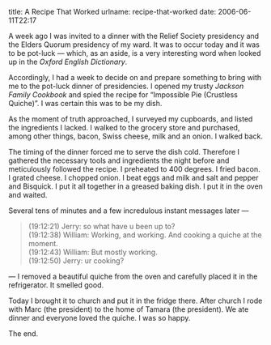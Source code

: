 title: A Recipe That Worked
urlname: recipe-that-worked
date: 2006-06-11T22:17

A week ago I was invited to a dinner with the Relief Society presidency and the Elders Quorum presidency of my ward. It was to occur today and it was to be pot-luck &mdash; which, as an aside, is a very interesting word when looked up in the _Oxford English Dictionary_.

Accordingly, I had a week to decide on and prepare something to bring with me to the pot-luck dinner of presidencies. I opened my trusty _Jackson Family Cookbook_ and spied the recipe for &ldquo;Impossible Pie (Crustless Quiche)&rdquo;. I was certain this was to be my dish.

As the moment of truth approached, I surveyed my cupboards, and listed the ingredients I lacked. I walked to the grocery store and purchased, among other things, bacon, Swiss cheese, milk and an onion. I walked back.

The timing of the dinner forced me to serve the dish cold. Therefore I gathered the necessary tools and ingredients the night before and meticulously followed the recipe. I preheated to 400 degrees. I fried bacon. I grated cheese. I chopped onion. I beat eggs and milk and salt and pepper and Bisquick. I put it all together in a greased baking dish. I put it in the oven and waited.

Several tens of minutes and a few incredulous instant messages later &mdash;

>  
> (19:12:21) Jerry: so what have u been up to?  
> (19:12:38) William: Working, and working. And cooking a quiche at the moment.  
> (19:12:43) William: But mostly working.  
> (19:12:50) Jerry: ur cooking?
> 

&mdash; I removed a beautiful quiche from the oven and carefully placed it in the refrigerator. It smelled good.

Today I brought it to church and put it in the fridge there. After church I rode with Marc (the president) to the home of Tamara (the president). We ate dinner and everyone loved the quiche. I was so happy.

The end.